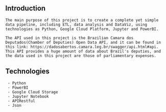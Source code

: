 ## Introduction

    The main purpose of this project is to create a complete yet simple data pipeline, including ETL, data analysis and DataViz, using technologies as Python, Google Cloud Platform, Jupyter and PowerBI.

    The API used in this project is the Brazilian Camara dos Deputados(Chamber of Deputies) Open Data API, and it can be found in this link: https://dadosabertos.camara.leg.br/swagger/api.html#api. This API provides a huge amount of data about Brazil's deputies, and the data used in this project are those of parliamentary expenses.

## Technologies
     - Python
     - PowerBI
     - Google Cloud Storage
     - Jupyter Notebook
     - APIRestful
     - Json

  
  


